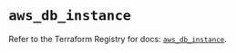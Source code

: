 # `aws_db_instance`

Refer to the Terraform Registry for docs: [`aws_db_instance`](https://registry.terraform.io/providers/hashicorp/aws/6.8.0/docs/resources/db_instance).

